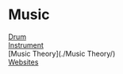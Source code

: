 # Music

[Drum](./Drum/)  
[Instrument](./Instrument/)  
[Music Theory](./Music Theory/)  
[Websites](./Websites/)  